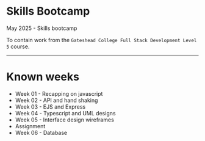 # Skills Bootcamp
May 2025 - Skills bootcamp

To contain work from the `Gateshead College Full Stack Development Level 5` course.

---

# Known weeks

- Week 01 - Recapping on javascript
- Week 02 - API and hand shaking
- Week 03 - EJS and Express
- Week 04 - Typescript and UML designs
- Week 05 - Interface design wireframes
- Assignment
- Week 06 - Database